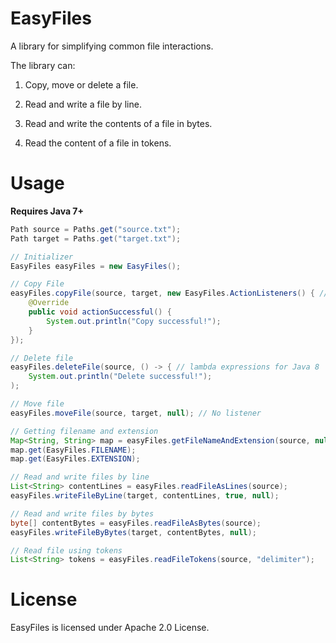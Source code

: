 # EasyFiles
A library for simplifying common file interactions.

The library can:

1. Copy, move or delete a file.

2. Read and write a file by line.

3. Read and write the contents of a file in bytes.

4. Read the content of a file in tokens.

# Usage
**Requires Java 7+**
```Java
Path source = Paths.get("source.txt");
Path target = Paths.get("target.txt");

// Initializer
EasyFiles easyFiles = new EasyFiles();

// Copy File
easyFiles.copyFile(source, target, new EasyFiles.ActionListeners() { // Success listener
    @Override
    public void actionSuccessful() {
        System.out.println("Copy successful!");
    }
});

// Delete file
easyFiles.deleteFile(source, () -> { // lambda expressions for Java 8
    System.out.println("Delete successful!");
);

// Move file
easyFiles.moveFile(source, target, null); // No listener

// Getting filename and extension
Map<String, String> map = easyFiles.getFileNameAndExtension(source, null);
map.get(EasyFiles.FILENAME);
map.get(EasyFiles.EXTENSION);

// Read and write files by line
List<String> contentLines = easyFiles.readFileAsLines(source);
easyFiles.writeFileByLine(target, contentLines, true, null);

// Read and write files by bytes
byte[] contentBytes = easyFiles.readFileAsBytes(source);
easyFiles.writeFileByBytes(target, contentBytes, null);

// Read file using tokens
List<String> tokens = easyFiles.readFileTokens(source, "delimiter");
```

# License
EasyFiles is licensed under Apache 2.0 License.

